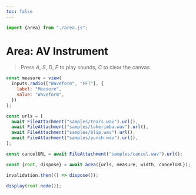 ```yaml
---
toc: false
---
```


```js
import {area} from "./area.js";
```

# Area: AV Instrument

> Press _A_, _S_, _D_, _F_ to play sounds, _C_ to clear the canvas

```js
const measure = view(
  Inputs.radio(["Waveform", "FFT"], {
    label: "Measure",
    value: "Waveform",
  })
);
```

```js
const urls = [
  await FileAttachment("samples/tears.wav").url(),
  await FileAttachment("samples/takerimba.wav").url(),
  await FileAttachment("samples/blip.wav").url(),
  await FileAttachment("samples/punch.wav").url(),
];

const cancelURL = await FileAttachment("samples/cancel.wav").url();
```

```js
const {root, dispose} = await area({urls, measure, width, cancelURL});

invalidation.then(() => dispose());

display(root.node());
```
